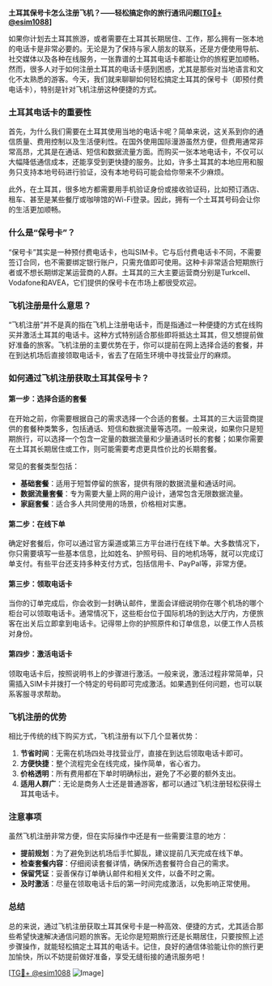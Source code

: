 **土耳其保号卡怎么注册飞机？——轻松搞定你的旅行通讯问题[[TG💪+ @esim1088](https://t.me/s/esim1088)]**

如果你计划去土耳其旅游，或者需要在土耳其长期居住、工作，那么拥有一张本地的电话卡是非常必要的。无论是为了保持与家人朋友的联系，还是方便使用导航、社交媒体以及各种在线服务，一张靠谱的土耳其电话卡都能让你的旅程更加顺畅。然而，很多人对于如何注册土耳其的电话卡感到困惑，尤其是那些对当地语言和文化不太熟悉的游客。今天，我们就来聊聊如何轻松搞定土耳其的保号卡（即预付费电话卡），特别是针对飞机注册这种便捷的方式。

### 土耳其电话卡的重要性

首先，为什么我们需要在土耳其使用当地的电话卡呢？简单来说，这关系到你的通信质量、费用控制以及生活便利性。在国外使用国际漫游虽然方便，但费用通常非常高昂，尤其是在通话、短信和数据流量方面。而购买一张本地电话卡，不仅可以大幅降低通信成本，还能享受到更快捷的服务。比如，许多土耳其的本地应用和服务只支持本地号码进行验证，没有本地号码可能会给你带来不少麻烦。

此外，在土耳其，很多地方都需要用手机验证身份或接收验证码，比如预订酒店、租车、甚至是某些餐厅或咖啡馆的Wi-Fi登录。因此，拥有一个土耳其号码会让你的生活更加顺畅。

### 什么是“保号卡”？

“保号卡”其实是一种预付费电话卡，也叫SIM卡。它与后付费电话卡不同，不需要签订合同，也不需要绑定银行账户，只需充值即可使用。这种卡非常适合短期旅行者或不想长期绑定某运营商的人群。土耳其的三大主要运营商分别是Turkcell、Vodafone和AVEA，它们提供的保号卡在市场上都很受欢迎。

### 飞机注册是什么意思？

“飞机注册”并不是真的指在飞机上注册电话卡，而是指通过一种便捷的方式在线购买并激活土耳其的电话卡。这种方式特别适合那些即将抵达土耳其，但又想提前做好准备的旅客。飞机注册的主要优势在于，你可以提前在网上选择合适的套餐，并在到达机场后直接领取电话卡，省去了在陌生环境中寻找营业厅的麻烦。

### 如何通过飞机注册获取土耳其保号卡？

#### 第一步：选择合适的套餐

在开始之前，你需要根据自己的需求选择一个合适的套餐。土耳其的三大运营商提供的套餐种类繁多，包括通话、短信和数据流量等选项。一般来说，如果你只是短期旅行，可以选择一个包含一定量的数据流量和少量通话时长的套餐；如果你需要在土耳其长期居住或工作，则可能需要考虑更具性价比的长期套餐。

常见的套餐类型包括：

- **基础套餐**：适用于短暂停留的旅客，提供有限的数据流量和通话时间。
- **数据流量套餐**：专为需要大量上网的用户设计，通常包含无限数据流量。
- **家庭套餐**：适合多人共同使用的场景，价格相对实惠。

#### 第二步：在线下单

确定好套餐后，你可以通过官方渠道或第三方平台进行在线下单。大多数情况下，你只需要填写一些基本信息，比如姓名、护照号码、目的地机场等，就可以完成订单支付。有些平台还支持多种支付方式，包括信用卡、PayPal等，非常方便。

#### 第三步：领取电话卡

当你的订单完成后，你会收到一封确认邮件，里面会详细说明你在哪个机场的哪个柜台可以领取电话卡。通常情况下，这些柜台位于国际机场的到达大厅内，方便旅客在出关后立即拿到电话卡。记得带上你的护照原件和订单信息，以便工作人员核对身份。

#### 第四步：激活电话卡

领取电话卡后，按照说明书上的步骤进行激活。一般来说，激活过程非常简单，只需插入SIM卡并拨打一个特定的号码即可完成激活。如果遇到任何问题，也可以联系客服寻求帮助。

### 飞机注册的优势

相比于传统的线下购买方式，飞机注册有以下几个显著优势：

1. **节省时间**：无需在机场四处寻找营业厅，直接在到达后领取电话卡即可。
2. **方便快捷**：整个流程完全在线完成，操作简单，省心省力。
3. **价格透明**：所有费用都在下单时明确标出，避免了不必要的额外支出。
4. **适用人群广**：无论是商务人士还是普通游客，都可以通过飞机注册轻松获得土耳其电话卡。

### 注意事项

虽然飞机注册非常方便，但在实际操作中还是有一些需要注意的地方：

- **提前规划**：为了避免到达机场后手忙脚乱，建议提前几天完成在线下单。
- **检查套餐内容**：仔细阅读套餐详情，确保所选套餐符合自己的需求。
- **保留凭证**：妥善保存订单确认邮件和相关文件，以备不时之需。
- **及时激活**：尽量在领取电话卡后的第一时间完成激活，以免影响正常使用。

### 总结

总的来说，通过飞机注册获取土耳其保号卡是一种高效、便捷的方式，尤其适合那些希望快速解决通信问题的旅客。无论你是短期旅行还是长期居住，只要按照上述步骤操作，就能轻松搞定土耳其的电话卡。记住，良好的通信体验能让你的旅行更加愉快，所以不妨提前做好准备，享受无缝衔接的通讯服务吧！

[[TG💪+ @esim1088](https://t.me/s/esim1088) ![Image](https://i.postimg.cc/4NQfJmqS/Snipaste-2025-05-13-00-14-12.png)]